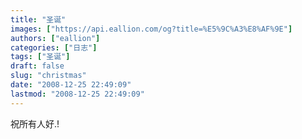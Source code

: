 ```yaml
---
title: "圣诞"
images: ["https://api.eallion.com/og?title=%E5%9C%A3%E8%AF%9E"]
authors: ["eallion"]
categories: ["日志"]
tags: ["圣诞"]
draft: false
slug: "christmas"
date: "2008-12-25 22:49:09"
lastmod: "2008-12-25 22:49:09"
---
```


祝所有人好.!
